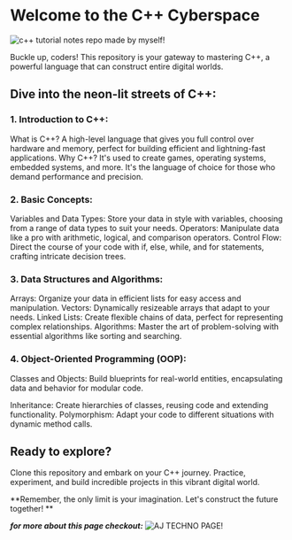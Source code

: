 
# Welcome to the C++ Cyberspace 

![c++ tutorial notes repo made by myself!](https://blogger.googleusercontent.com/img/b/R29vZ2xl/AVvXsEh4PiNoy-sqv2Rkg5qYukXwxgE_6JgXO1kJaKSsPNO0TYlNmERMn2e64bDd5PMZVFLS4TEQqAQf9ep9SpevC5MOzynVOSPXj6w0_KReoM_bDY3TwEsV_zyzaLS7N1zbQLJFFkfmMHJsxpAmBLXg9p00CqKARi_hTrDSgYcjFZaxPYffmEziV5WSbhJLzHuo/w582-h301/cpp.png "cpp image")

Buckle up, coders! This repository is your gateway to mastering C++, a powerful language that can construct entire digital worlds.

## Dive into the neon-lit streets of C++:

### 1. Introduction to C++:

What is C++? A high-level language that gives you full control over hardware and memory, perfect for building efficient and lightning-fast applications.
Why C++? It's used to create games, operating systems, embedded systems, and more. It's the language of choice for those who demand performance and precision.
### 2. Basic Concepts:

Variables and Data Types: Store your data in style with variables, choosing from a range of data types to suit your needs.
Operators: Manipulate data like a pro with arithmetic, logical, and comparison operators.
Control Flow: Direct the course of your code with if, else, while, and for statements, crafting intricate decision trees.
### 3. Data Structures and Algorithms:

Arrays: Organize your data in efficient lists for easy access and manipulation.
Vectors: Dynamically resizeable arrays that adapt to your needs.
Linked Lists: Create flexible chains of data, perfect for representing complex relationships.
Algorithms: Master the art of problem-solving with essential algorithms like sorting and searching.
### 4. Object-Oriented Programming (OOP):

Classes and Objects: Build blueprints for real-world entities, encapsulating data and behavior for modular code.

Inheritance: Create hierarchies of classes, reusing code and extending functionality.
Polymorphism: Adapt your code to different situations with dynamic method calls.
## Ready to explore?

Clone this repository and embark on your C++ journey. Practice, experiment, and build incredible projects in this vibrant digital world.

**Remember, the only limit is your imagination. Let's construct the future together! **


***for more about this page checkout:*** 
![AJ TECHNO PAGE!](https://www.ajtechnopage.blogspot.com "blog page")
